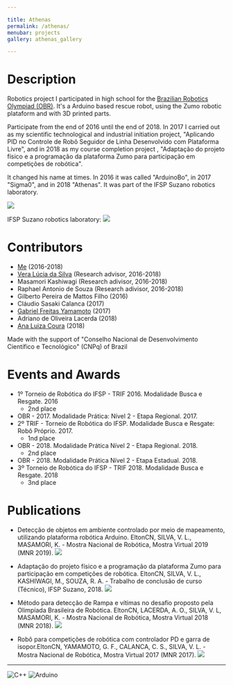 ```yaml
---

title: Athenas
permalink: /athenas/
menubar: projects
gallery: athenas_gallery

---
```


# Description

Robotics project I participated in high school for the [Brazilian Robotics Olympiad (OBR)](http://www.obr.org.br/). It's a Arduino based rescue robot, using the Zumo robotic plataform and with 3D printed parts.

Participate from the end of 2016 until the end of 2018. In 2017 I carried out as my scientific technological and industrial initiation project, "Aplicando PID no Controle de Robô Seguidor de Linha Desenvolvido com Plataforma Livre", and in 2018 as my course completion project , "Adaptação do projeto físico e a programação da plataforma Zumo para participação em competições de robótica".

It changed his name at times. In 2016 it was called "ArduinoBo", in 2017 "Sigma0", and in 2018 "Athenas". It was part of the IFSP Suzano robotics laboratory.

[![](https://img.shields.io/badge/GitHub-100000?style=for-the-badge&logo=github&logoColor=white)](https://github.com/RoboticaIFSPSuzano/Athenas)

IFSP Suzano robotics laboratory: [![](https://img.shields.io/badge/Instagram-E4405F?style=for-the-badge&logo=instagram&logoColor=white)](https://www.instagram.com/robotica_ifspsuzano/)

# Contributors

- [Me](https://eltoncn.github.io/EltonCN/) (2016-2018)
- [Vera Lúcia da Silva](https://github.com/verals) (Research advisor, 2016-2018)
- Masamori Kashiwagi (Research adivisor, 2016-2018)
- Raphael Antonio de Souza (Research adivisor, 2016-2018)
- Gilberto Pereira de Mattos Filho (2016) 
- Cláudio Sasaki Calanca (2017)
- [Gabriel Freitas Yamamoto](https://github.com/gabrielyoto) (2017)
- Adriano de Oliveira Lacerda (2018)
- [Ana Luiza Coura](https://github.com/A2Nlu) (2018) 

Made with the support of "Conselho Nacional de Desenvolvimento Científico e Tecnológico" (CNPq) of Brazil

# Events and Awards

- 1º Torneio de Robótica do IFSP - TRIF 2016. Modalidade Busca e Resgate. 2016
  - 2nd place
- OBR - 2017. Modalidade Prática: Nível 2 - Etapa Regional. 2017.
- 2º TRIF - Torneio de Robótica do IFSP. Modalidade Busca e Resgate: Robô Próprio. 2017.
  - 1nd place
- OBR - 2018. Modalidade Prática Nível 2 - Etapa Regional. 2018.
  - 2nd place
- OBR - 2018. Modalidade Prática Nível 2 - Etapa Estadual. 2018.
- 3º Torneio de Robótica do IFSP - TRIF 2018. Modalidade Busca e Resgate. 2018
  - 3nd place

# Publications

- Detecção de objetos em ambiente controlado por meio de mapeamento, utilizando plataforma robótica Arduino. EltonCN, SILVA, V. L., MASAMORI, K. - Mostra Nacional de Robótica, Mostra Virtual 2019 (MNR 2019). [![](https://img.shields.io/badge/PDF-%20-red)](https://eltoncn.github.io/EltonCN/Publicações/2019/Detecção%20de%20objetos%20em%20ambiente%20controlado%20por%20meio%20de%20mapeamento,%20utilizando%20uma%20plataforma%20robótica%20Arduino.pdf)

- Adaptação do projeto físico e a programação da plataforma
Zumo para participação em competições de robótica. EltonCN, SILVA, V. L., KASHIWAGI, M., SOUZA, R. A. - Trabalho de conclusão de curso (Técnico), IFSP Suzano, 2018. [![](https://img.shields.io/badge/PDF-%20-red)](https://eltoncn.github.io/EltonCN/Publicações/2018/Adaptação%20do%20projeto%20físico%20e%20a%20programação%20da%20plataforma.pdf)

- Método para detecção de Rampa e vítimas no desafio proposto pela Olimpíada Brasileira de Robótica. EltonCN, LACERDA, A. O., SILVA, V. L, MASAMORI, K. - Mostra Nacional de Robótica, Mostra Virtual 2018 (MNR 2018). [![](https://img.shields.io/badge/PDF-%20-red)](https://eltoncn.github.io/EltonCN/Publicações/2018/Método%20para%20detecção%20de%20rampa%20e%20vítimas%20no%20desafio%20proposto%20pela%20Olimpíada%20Brasileira%20de%20Robótica.pdf)

- Robô para competições de robótica com controlador PD e garra de isopor.EltonCN, YAMAMOTO, G. F., CALANCA, C. S., SILVA, V. L. - Mostra Nacional de Robótica, Mostra Virtual 2017 (MNR 2017). 
[![](https://img.shields.io/badge/PDF-%20-red)](https://eltoncn.github.io/EltonCN/Publicações/2017/Robô%20para%20competições%20de%20robótica%20com%20controlador%20PD%20e%20garra%20de%20isopor.pdf)

---

![C++](https://img.shields.io/badge/C%2B%2B-00599C?style=for-the-badge&logo=c%2B%2B&logoColor=white)
![Arduino](https://img.shields.io/badge/Arduino-00979D?style=for-the-badge&logo=Arduino&logoColor=white)
